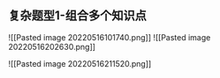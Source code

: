 ##  复杂题型1-组合多个知识点
![[Pasted image 20220516101740.png]]
![[Pasted image 20220516202630.png]]

![[Pasted image 20220516211520.png]]